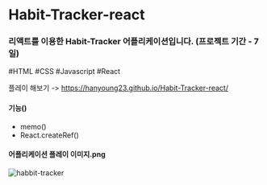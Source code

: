 # Habit-Tracker-react

### 리액트를 이용한 Habit-Tracker 어플리케이션입니다. (프로젝트 기간 - 7일)
#HTML #CSS #Javascript #React

플레이 해보기 -> https://hanyoung23.github.io/Habit-Tracker-react/

#### 기능()
- memo()
- React.createRef()

#### 어플리케이션 플레이 이미지.png
![habbit-tracker](https://user-images.githubusercontent.com/67942048/97126874-6eaa4180-177b-11eb-9eab-b406bf1a4db3.png)

